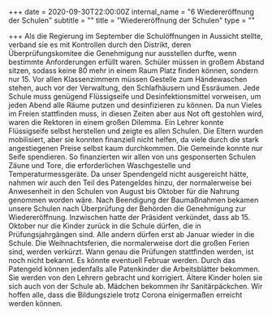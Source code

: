 +++
date = 2020-09-30T22:00:00Z
internal_name = "6 Wiedereröffnung der Schulen"
subtitle = ""
title = "Wiedereröffnung der Schulen"
type = ""

+++
Als die Regierung im September die Schulöffnungen in Aussicht stellte, verband sie es mit Kontrollen durch den Distrikt, deren Überprüfungskomitee die Genehmigung nur ausstellen durfte, wenn bestimmte Anforderungen erfüllt waren. Schüler müssen in großem Abstand sitzen, sodass keine 80 mehr in einem Raum Platz finden können, sondern nur 15. Vor allen Klassenzimmern müssen Gestelle zum Händewaschen stehen, auch vor der Verwaltung, den Schlafhäusern und Essräumen. Jede Schule muss genügend Flüssigseife und Desinfektionsmittel vorweisen, um jeden Abend alle Räume putzen und desinfizieren zu können. Da nun Vieles im Freien stattfinden muss, in diesen Zeiten aber aus Not oft gestohlen wird, waren die Rektoren in einem großen Dilemma. Ein Lehrer konnte Flüssigseife selbst herstellen und zeigte es allen Schulen. Die Eltern wurden mobilisiert, aber sie konnten finanziell nicht helfen, da viele durch die stark angestiegenen Preise selbst kaum durchkommen. Die Gemeinde konnte nur Seife spendieren. So finanzierten wir allen von uns gesponserten Schulen Zäune und Tore, die erforderlichen Waschgestelle und Temperaturmessgeräte. Da unser Spendengeld nicht ausgereicht hätte, nahmen wir auch den Teil des Patengeldes hinzu, der normalerweise bei Anwesenheit in den Schulen von August bis Oktober für die Nahrung genommen worden wäre. Nach Beendigung der Baumaßnahmen bekamen unsere Schulen nach Überprüfung der Behörden die Genehmigung zur Wiedereröffnung. Inzwischen hatte der Präsident verkündet, dass ab 15. Oktober nur die Kinder zurück in die Schule dürfen, die in Prüfungsjahrgängen sind. Alle andern dürfen erst ab Januar wieder in die Schule. Die Weihnachtsferien, die normalerweise dort die großen Ferien sind, werden verkürzt. Wann genau die Prüfungen stattfinden werden, ist noch nicht bekannt. Es könnte eventuell Februar werden. Durch das Patengeld können jedenfalls alle Patenkinder die Arbeitsblätter bekommen. Sie werden von den Lehrern gebracht und korrigiert. Ältere Kinder holen sie sich auch von der Schule ab. Mädchen bekommen ihr Sanitärpäckchen. Wir hoffen alle, dass die Bildungsziele trotz Corona einigermaßen erreicht werden können.